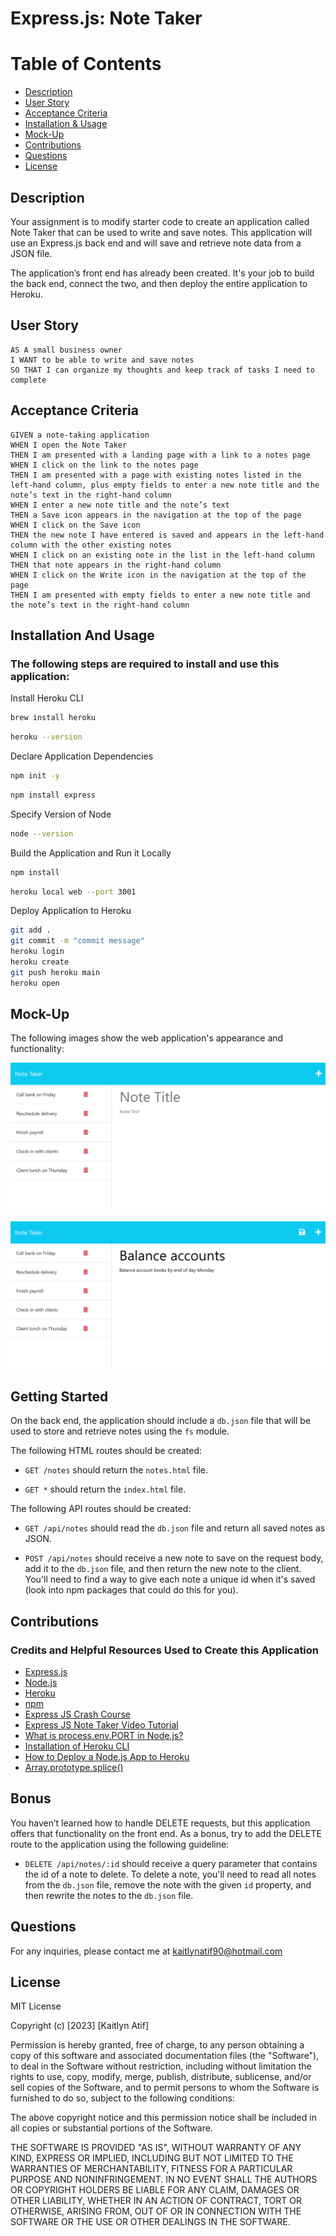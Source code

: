 # Express.js: Note Taker

# Table of Contents
* [Description](#description)
* [User Story](#user-story)
* [Acceptance Criteria](#acceptance-criteria)
* [Installation & Usage](#installation-and-usage)
* [Mock-Up](#mock-up)
* [Contributions](#contributions)
* [Questions](#questions)
* [License](#license)

## Description

Your assignment is to modify starter code to create an application called Note Taker that can be used to write and save notes. This application will use an Express.js back end and will save and retrieve note data from a JSON file.

The application’s front end has already been created. It's your job to build the back end, connect the two, and then deploy the entire application to Heroku.


## User Story

```
AS A small business owner
I WANT to be able to write and save notes
SO THAT I can organize my thoughts and keep track of tasks I need to complete
```


## Acceptance Criteria

```
GIVEN a note-taking application
WHEN I open the Note Taker
THEN I am presented with a landing page with a link to a notes page
WHEN I click on the link to the notes page
THEN I am presented with a page with existing notes listed in the left-hand column, plus empty fields to enter a new note title and the note’s text in the right-hand column
WHEN I enter a new note title and the note’s text
THEN a Save icon appears in the navigation at the top of the page
WHEN I click on the Save icon
THEN the new note I have entered is saved and appears in the left-hand column with the other existing notes
WHEN I click on an existing note in the list in the left-hand column
THEN that note appears in the right-hand column
WHEN I click on the Write icon in the navigation at the top of the page
THEN I am presented with empty fields to enter a new note title and the note’s text in the right-hand column
```

## Installation And Usage

### The following steps are required to install and use this application:

Install Heroku CLI

```bash
brew install heroku
```

```bash
heroku --version
```

Declare Application Dependencies

```bash
npm init -y
```

```bash
npm install express
```

Specify Version of Node

```bash
node --version
```

Build the Application and Run it Locally

```bash
npm install
```

```bash
heroku local web --port 3001
```

Deploy Application to Heroku

```bash
git add .
git commit -m "commit message"
heroku login
heroku create
git push heroku main
heroku open
```

## Mock-Up

The following images show the web application's appearance and functionality:

![Existing notes are listed in the left-hand column with empty fields on the right-hand side for the new note’s title and text.](./Assets/11-express-homework-demo-01.png)

![Note titled “Balance accounts” reads, “Balance account books by end of day Monday,” with other notes listed on the left.](./Assets/11-express-homework-demo-02.png)

## Getting Started

On the back end, the application should include a `db.json` file that will be used to store and retrieve notes using the `fs` module.

The following HTML routes should be created:

* `GET /notes` should return the `notes.html` file.

* `GET *` should return the `index.html` file.

The following API routes should be created:

* `GET /api/notes` should read the `db.json` file and return all saved notes as JSON.

* `POST /api/notes` should receive a new note to save on the request body, add it to the `db.json` file, and then return the new note to the client. You'll need to find a way to give each note a unique id when it's saved (look into npm packages that could do this for you).

## Contributions
### Credits and Helpful Resources Used to Create this Application

* [Express.js](https://expressjs.com/)
* [Node.js](https://nodejs.org/en/)
* [Heroku](https://www.heroku.com/)
* [npm](https://www.npmjs.com/)
* [Express JS Crash Course](https://youtu.be/L72fhGm1tfE)
* [Express JS Note Taker Video Tutorial](https://youtu.be/-UiqzvUe360)
* [What is process.env.PORT in Node.js?](https://stackoverflow.com/questions/18864677/what-is-process-env-port-in-node-js)
* [Installation of Heroku CLI](https://devcenter.heroku.com/articles/heroku-cli)
* [How to Deploy a Node.js App to Heroku](https://devcenter.heroku.com/articles/deploying-nodejs)
* [Array.prototype.splice()](https://developer.mozilla.org/en-US/docs/Web/JavaScript/Reference/Global_Objects/Array/splice)

## Bonus

You haven’t learned how to handle DELETE requests, but this application offers that functionality on the front end. As a bonus, try to add the DELETE route to the application using the following guideline:

* `DELETE /api/notes/:id` should receive a query parameter that contains the id of a note to delete. To delete a note, you'll need to read all notes from the `db.json` file, remove the note with the given `id` property, and then rewrite the notes to the `db.json` file.

## Questions

For any inquiries, please contact me at kaitlynatif90@hotmail.com

## License

MIT License

Copyright (c) [2023] [Kaitlyn Atif]

Permission is hereby granted, free of charge, to any person obtaining a copy of this software and associated documentation files (the "Software"), to deal in the Software without restriction, including without limitation the rights to use, copy, modify, merge, publish, distribute, sublicense, and/or sell copies of the Software, and to permit persons to whom the Software is furnished to do so, subject to the following conditions:

The above copyright notice and this permission notice shall be included in all copies or substantial portions of the Software.

THE SOFTWARE IS PROVIDED "AS IS", WITHOUT WARRANTY OF ANY KIND, EXPRESS OR IMPLIED, INCLUDING BUT NOT LIMITED TO THE WARRANTIES OF MERCHANTABILITY, FITNESS FOR A PARTICULAR PURPOSE AND NONINFRINGEMENT. IN NO EVENT SHALL THE AUTHORS OR COPYRIGHT HOLDERS BE LIABLE FOR ANY CLAIM, DAMAGES OR OTHER LIABILITY, WHETHER IN AN ACTION OF CONTRACT, TORT OR OTHERWISE, ARISING FROM, OUT OF OR IN CONNECTION WITH THE SOFTWARE OR THE USE OR OTHER DEALINGS IN THE SOFTWARE.